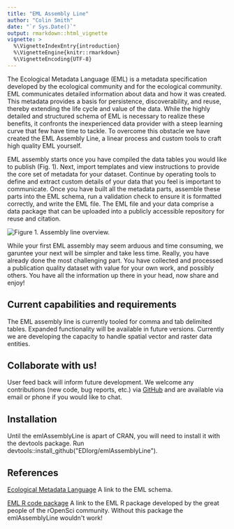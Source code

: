 ```yaml
---
title: "EML Assembly Line"
author: "Colin Smith"
date: "`r Sys.Date()`"
output: rmarkdown::html_vignette
vignette: >
  %\VignetteIndexEntry{introduction}
  %\VignetteEngine{knitr::rmarkdown}
  %\VignetteEncoding{UTF-8}
---
```


The Ecological Metadata Language (EML) is a metadata specification developed by the ecological community and for the ecological community. EML communicates detailed information about data and how it was created. This metadata provides a basis for persistence, discoverability, and reuse, thereby extending the life cycle and value of the data. While the highly detailed and structured schema of EML is necessary to realize these benefits, it confronts the inexperienced data provider with a steep learning curve that few have time to tackle. To overcome this obstacle we have created the EML Assembly Line, a linear process and custom tools to craft high quality EML yourself.

EML assembly starts once you have compiled the data tables you would like to publish (Fig. 1). Next, import templates and view instructions to provide the core set of metadata for your dataset. Continue by operating tools to define and extract custom details of your data that you feel is important to communicate. Once you have built all the metadata parts, assemble these parts into the EML schema, run a validation check to ensure it is formatted correctly, and write the EML file. The EML file and your data comprise a data package that can be uploaded into a publicly accessible repository for reuse and citation.

![Figure 1. Assembly line overview.](https://github.com/EDIorg/emlAssemblyLine/blob/master/eml_assembly_line_overview.jpg)

While your first EML assembly may seem arduous and time consuming, we garuntee your next will be simpler and take less time. Really, you have already done the most challenging part. You have collected and processed a publication quality dataset with value for your own work, and possibly others. You have all the information up there in your head, now share and enjoy!

## Current capabilities and requirements
The EML assembly line is currently tooled for comma and tab delimited tables. Expanded functionality will be available in future versions. Currently we are developing the capacity to handle spatial vector and raster data entities.

## Collaborate with us!
User feed back will inform future development. We welcome any contributions (new code, bug reports, etc.) via [GitHub](https://github.com/EDIorg/emlAssemblyLine) and are available via email or phone if you would like to chat.

## Installation
Until the emlAssemblyLine is apart of CRAN, you will need to install it with the devtools package. Run devtools::install_github("EDIorg/emlAssemblyLine").

## References
[Ecological Metadata Language](https://knb.ecoinformatics.org/#external//emlparser/docs/index.html) A link to the EML schema.

[EML R code package](https://github.com/ropensci/EML) A link to the EML R package developed by the great people of the rOpenSci community. Without this package the emlAssemblyLine wouldn't work!

